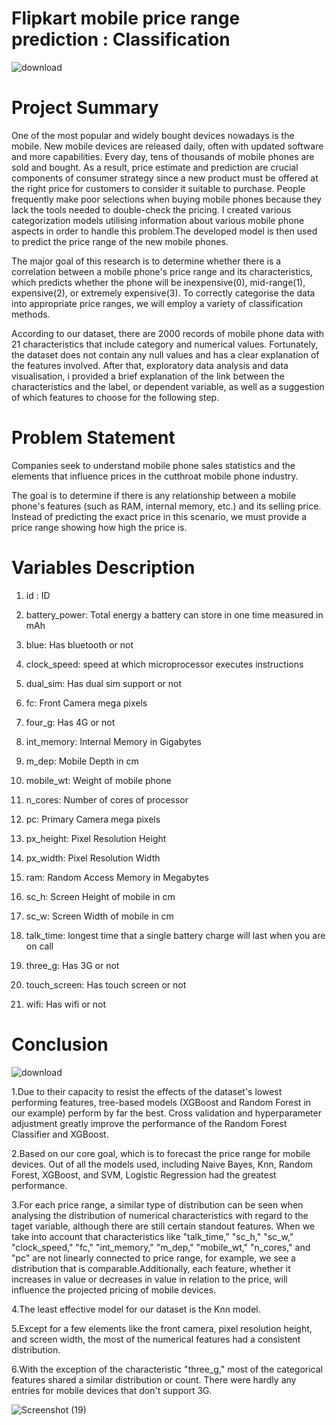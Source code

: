 # Flipkart mobile price range prediction : Classification

![download](https://github.com/user-attachments/assets/fc518633-3e60-4a24-b8eb-fe1095557ff9)

# Project Summary 
One of the most popular and widely bought devices nowadays is the mobile. New mobile devices are released daily, often with updated software and more capabilities. Every day, tens of thousands of mobile phones are sold and bought. As a result, price estimate and prediction are crucial components of consumer strategy since a new product must be offered at the right price for customers to consider it suitable to purchase. People frequently make poor selections when buying mobile phones because they lack the tools needed to double-check the pricing. I created various categorization models utilising information about various mobile phone aspects in order to handle this problem.The developed model is then used to predict the price range of the new mobile phones.

The major goal of this research is to determine whether there is a correlation between a mobile phone's price range and its characteristics, which predicts whether the phone will be inexpensive(0), mid-range(1), expensive(2), or extremely expensive(3). To correctly categorise the data into appropriate price ranges, we will employ a variety of classification methods.

According to our dataset, there are 2000 records of mobile phone data with 21 characteristics that include category and numerical values. Fortunately, the dataset does not contain any null values and has a clear explanation of the features involved. After that, exploratory data analysis and data visualisation, i provided a brief explanation of the link between the characteristics and the label, or dependent variable, as well as a suggestion of which features to choose for the following step.

# Problem Statement
Companies seek to understand mobile phone sales statistics and the elements that influence prices in the cutthroat mobile phone industry.

The goal is to determine if there is any relationship between a mobile phone's features (such as RAM, internal memory, etc.) and its selling price. Instead of predicting the exact price in this scenario, we must provide a price range showing how high the price is.

# Variables Description
1. id : ID

2. battery_power: Total energy a battery can store in one time measured in mAh

3. blue: Has bluetooth or not

4. clock_speed: speed at which microprocessor executes instructions

5. dual_sim: Has dual sim support or not

6. fc: Front Camera mega pixels

7. four_g: Has 4G or not

8. int_memory: Internal Memory in Gigabytes

9. m_dep: Mobile Depth in cm

10. mobile_wt: Weight of mobile phone

11. n_cores: Number of cores of processor

12. pc: Primary Camera mega pixels

13. px_height: Pixel Resolution Height

14. px_width: Pixel Resolution Width

15. ram: Random Access Memory in Megabytes

16. sc_h: Screen Height of mobile in cm

17. sc_w: Screen Width of mobile in cm

18. talk_time: longest time that a single battery charge will last when you are on call

19. three_g: Has 3G or not

20. touch_screen: Has touch screen or not

21. wifi: Has wifi or not

# Conclusion

![download](https://github.com/user-attachments/assets/4413e8cf-a423-4971-bff5-38825ec445e8)

1.Due to their capacity to resist the effects of the dataset's lowest performing features, tree-based models (XGBoost and Random Forest in our example) perform by far the best. Cross validation and hyperparameter adjustment greatly improve the performance of the Random Forest Classifier and XGBoost.

2.Based on our core goal, which is to forecast the price range for mobile devices. Out of all the models used, including Naive Bayes, Knn, Random Forest, XGBoost, and SVM, Logistic Regression had the greatest performance.

3.For each price range, a similar type of distribution can be seen when analysing the distribution of numerical characteristics with regard to the taget variable, although there are still certain standout features. When we take into account that characteristics like "talk_time," "sc_h," "sc_w," "clock_speed," "fc," "int_memory," "m_dep," "mobile_wt," "n_cores," and "pc" are not linearly connected to price range, for example, we see a distribution that is comparable.Additionally, each feature, whether it increases in value or decreases in value in relation to the price, will influence the projected pricing of mobile devices.

4.The least effective model for our dataset is the Knn model.

5.Except for a few elements like the front camera, pixel resolution height, and screen width, the most of the numerical features had a consistent distribution.

6.With the exception of the characteristic "three_g,"   most of the categorical features shared a similar distribution or count. There were hardly any entries for mobile devices that don't support 3G.

![Screenshot (19)](https://github.com/user-attachments/assets/9e085270-d47e-4e28-9395-a7d9f36b50cf)

